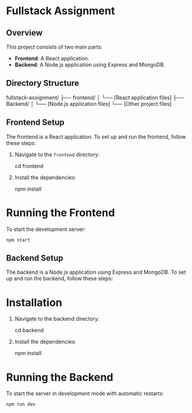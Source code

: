 
# Fullstack Assignment

## Overview

This project consists of two main parts:
- **Frontend**: A React application.
- **Backend**: A Node.js application using Express and MongoDB.

## Directory Structure

fullstack-assignment/
├── frontend/
│ └── [React application files]
├── Backend/
│ └── [Node.js application files]
└── [Other project files]

## Frontend Setup

The frontend is a React application. To set up and run the frontend, follow these steps:

1. Navigate to the `frontend` directory:

   cd frontend

2. Install the dependencies:

    npm install

# Running the Frontend

To start the development server:

    npm start


## Backend Setup

The backend is a Node.js application using Express and MongoDB. To set up and run the backend, follow these steps:

# Installation

1. Navigate to the backend directory:

    cd backend

2. Install the dependencies:

    npm install

# Running the Backend

To start the server in development mode with automatic restarts:

    npm run dev





